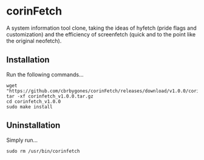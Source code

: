 # corinFetch
A system information tool clone, taking the ideas of hyfetch (pride flags and customization) and the efficiency of screenfetch (quick and to the point like the original neofetch).<br>

## Installation
Run the following commands...

    wget "https://github.com/cbrbygones/corinFetch/releases/download/v1.0.0/corinfetch_v1.0.0.tar.gz"
    tar -xf corinfetch_v1.0.0.tar.gz
    cd corinfetch_v1.0.0
    sudo make install

## Uninstallation
Simply run...

    sudo rm /usr/bin/corinfetch
    

  
